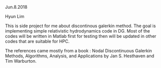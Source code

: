 Jun.8.2018

Hyun Lim

This is side project for me about discontinous galerkin method. The goal is implementing simple relativistic hydrodynamics code in DG. Most of the codes will be written in Matlab first for testing then will be updated in other codes that are suitable for HPC.

The references came mostly from a book : Nodal Discontinuous Galerkin Methods, Algorithms, Analysis, and Applications by Jan S. Hesthaven and Tim Warburton.
